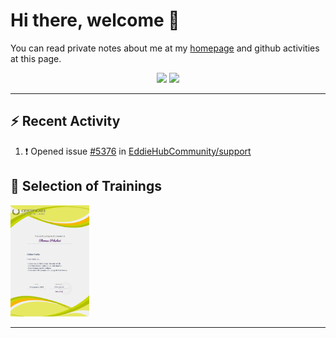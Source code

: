 # Hi there, welcome 👋

You can read private notes about me at my [homepage](https://huluvu424242.github.io/home/) and github activities at this page.


<p align="center">
  <img width="48%" src="https://github-readme-stats.vercel.app/api?username=huluvu424242&show_icons=true&theme=tokyonight" />
  <img width="48%" src="https://github-readme-streak-stats.herokuapp.com/?user=huluvu424242&theme=toyonight" />
</p>

--- 

## :zap: Recent Activity

<!--START_SECTION:activity-->
1. ❗️ Opened issue [#5376](https://github.com/EddieHubCommunity/support/issues/5376) in [EddieHubCommunity/support](https://github.com/EddieHubCommunity/support)
<!--END_SECTION:activity-->

## 🌱 Selection of Trainings

<img width="25%" height="25%" src="Certificate Eddie Jaoude Course.jpg" />

--- 



<!--
**Huluvu424242/huluvu424242** is a ✨ _special_ ✨ repository because its `README.md` (this file) appears on your GitHub profile.

Here are some ideas to get you started:

- 🔭 I’m currently working on ...
- 🌱 I’m currently learning ...
- 👯 I’m looking to collaborate on ...
- 🤔 I’m looking for help with ...
- 💬 Ask me about ...
- 📫 How to reach me: ...
- 😄 Pronouns: ...
- ⚡ Fun fact: ...
-->
